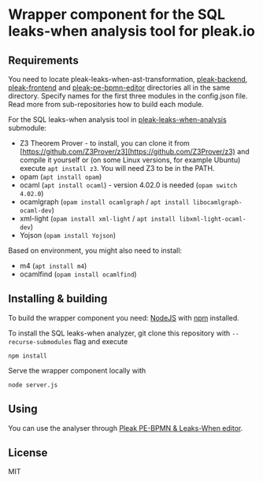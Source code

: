 # Wrapper component for the SQL leaks-when analysis tool for pleak.io

## Requirements

You need to locate pleak-leaks-when-ast-transformation, [pleak-backend](https://github.com/pleak-tools/pleak-backend), [pleak-frontend](https://github.com/pleak-tools/pleak-frontend) and [pleak-pe-bpmn-editor](https://github.com/pleak-tools/pleak-pe-bpmn-editor) directories all in the same directory. Specify names for the first three modules in the config.json file.
Read more from sub-repositories how to build each module.

For the SQL leaks-when analysis tool in [pleak-leaks-when-analysis](https://github.com/pleak-tools/pleak-leaks-when-analysis) submodule:

- Z3 Theorem Prover - to install, you can clone it from [https://github.com/Z3Prover/z3](https://github.com/Z3Prover/z3) and compile it yourself or (on some Linux versions, for example Ubuntu) execute `apt install z3`. You will need Z3 to be in the PATH.
- opam (`apt install opam`)
- ocaml (`apt install ocaml`) - version 4.02.0 is needed (`opam switch 4.02.0`)
- ocamlgraph (`opam install ocamlgraph` / `apt install libocamlgraph-ocaml-dev`)
- xml-light (`opam install xml-light` / `apt install libxml-light-ocaml-dev`)
- Yojson (`opam install Yojson`)

Based on environment, you might also need to install:

- m4 (`apt install m4`)
- ocamlfind (`opam install ocamlfind`)

## Installing & building

To build the wrapper component you need: [NodeJS](http://nodejs.org) with [npm](https://npmjs.org) installed.

To install the SQL leaks-when analyzer, git clone this repository with `--recurse-submodules` flag and execute

```
npm install
```

Serve the wrapper component locally with

```
node server.js
```

## Using

You can use the analyser through [Pleak PE-BPMN & Leaks-When editor](https://github.com/pleak-tools/pleak-pe-bpmn-editor).

## License

MIT
